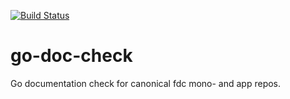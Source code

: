 [![Build Status](https://travis-ci.org/freiheit-com/go-doc-check.svg?branch=master)](https://travis-ci.org/freiheit-com/go-doc-check)

# go-doc-check

Go documentation check for canonical fdc mono- and app repos.
